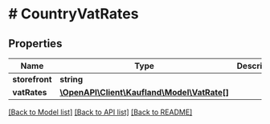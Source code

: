 # # CountryVatRates

## Properties

Name | Type | Description | Notes
------------ | ------------- | ------------- | -------------
**storefront** | **string** |  |
**vatRates** | [**\OpenAPI\Client\Kaufland\Model\VatRate[]**](VatRate.md) |  |

[[Back to Model list]](../../README.md#models) [[Back to API list]](../../README.md#endpoints) [[Back to README]](../../README.md)
